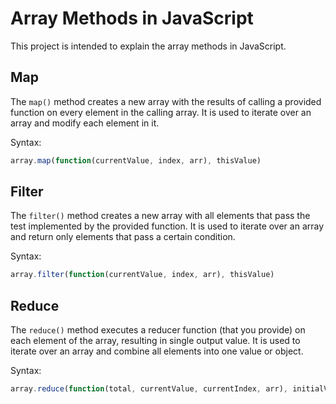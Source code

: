 # Array Methods in JavaScript

This project is intended to explain the array methods in JavaScript.

## Map

The `map()` method creates a new array with the results of calling a provided function on every element in the calling array. It is used to iterate over an array and modify each element in it.

Syntax:

```javascript
array.map(function(currentValue, index, arr), thisValue)
```

## Filter

The `filter()` method creates a new array with all elements that pass the test implemented by the provided function. It is used to iterate over an array and return only elements that pass a certain condition.

Syntax:

```javascript
array.filter(function(currentValue, index, arr), thisValue)
```

## Reduce

The `reduce()` method executes a reducer function (that you provide) on each element of the array, resulting in single output value. It is used to iterate over an array and combine all elements into one value or object.

Syntax:

````javascript
array.reduce(function(total, currentValue, currentIndex, arr), initialValue)  											    ```
````
